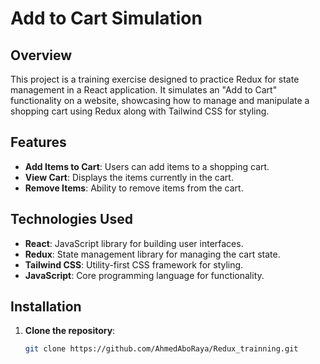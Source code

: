 # Add to Cart Simulation

## Overview

This project is a training exercise designed to practice Redux for state management in a React application. It simulates an "Add to Cart" functionality on a website, showcasing how to manage and manipulate a shopping cart using Redux along with Tailwind CSS for styling.

## Features

- **Add Items to Cart**: Users can add items to a shopping cart.
- **View Cart**: Displays the items currently in the cart.
- **Remove Items**: Ability to remove items from the cart.

## Technologies Used

- **React**: JavaScript library for building user interfaces.
- **Redux**: State management library for managing the cart state.
- **Tailwind CSS**: Utility-first CSS framework for styling.
- **JavaScript**: Core programming language for functionality.

## Installation

1. **Clone the repository**:

   ```bash
   git clone https://github.com/AhmedAboRaya/Redux_trainning.git

